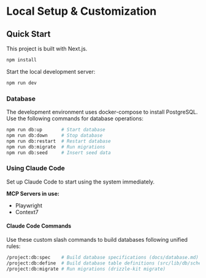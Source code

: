 # Local Setup & Customization

## Quick Start

This project is built with Next.js.

```bash
npm install
```

Start the local development server:

```bash
npm run dev
```

### Database

The development environment uses docker-compose to install PostgreSQL. Use the following commands for database operations:

```bash
npm run db:up       # Start database
npm run db:down     # Stop database
npm run db:restart  # Restart database
npm run db:migrate  # Run migrations
npm run db:seed     # Insert seed data
```

### Using Claude Code

Set up Claude Code to start using the system immediately.

**MCP Servers in use:**
- Playwright
- Context7

#### Claude Code Commands

Use these custom slash commands to build databases following unified rules:

```bash
/project:db:spec    # Build database specifications (docs/database.md)
/project:db:define  # Build database table definitions (src/lib/db/schema.ts)
/project:db:migrate # Run migrations (drizzle-kit migrate)
```